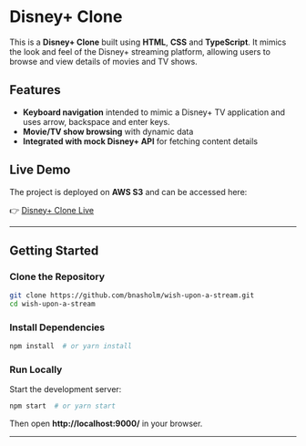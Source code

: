 # Disney+ Clone

This is a **Disney+ Clone** built using **HTML**, **CSS** and **TypeScript**. It mimics the look and feel of the Disney+ streaming platform, allowing users to browse and view details of movies and TV shows.

## Features
- **Keyboard navigation** intended to mimic a Disney+ TV application and uses arrow, backspace and enter keys.
- **Movie/TV show browsing** with dynamic data
- **Integrated with mock Disney+ API** for fetching content details

## Live Demo
The project is deployed on **AWS S3** and can be accessed here:

👉 [Disney+ Clone Live](https://s3.us-west-2.amazonaws.com/breannanasholm.com/build/wish-upon-a-stream/index.html)

---

## Getting Started

### Clone the Repository
```sh
git clone https://github.com/bnasholm/wish-upon-a-stream.git
cd wish-upon-a-stream
```

### Install Dependencies
```sh
npm install  # or yarn install
```

### Run Locally
Start the development server:
```sh
npm start  # or yarn start
```
Then open **http://localhost:9000/** in your browser.

---

